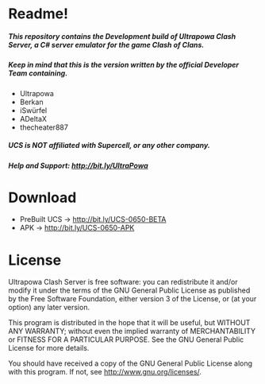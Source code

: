 # Readme!
##### This repository contains the Development build of Ultrapowa Clash Server, a C# server emulator for the game Clash of Clans. 
##### Keep in mind that this is the version written by the official Developer Team containing.

* Ultrapowa									
* Berkan			
* iSwürfel
* ADeltaX								
* thecheater887										

##### UCS is NOT affiliated with Supercell, or any other company.
##### Help and Support: http://bit.ly/UltraPowa

# Download
* PreBuilt UCS -> http://bit.ly/UCS-0650-BETA
* APK -> http://bit.ly/UCS-0650-APK

# License
Ultrapowa Clash Server is free software: you can redistribute it and/or modify
it under the terms of the GNU General Public License as published by
the Free Software Foundation, either version 3 of the License, or
(at your option) any later version.

This program is distributed in the hope that it will be useful,
but WITHOUT ANY WARRANTY; without even the implied warranty of
MERCHANTABILITY or FITNESS FOR A PARTICULAR PURPOSE.  See the
GNU General Public License for more details.

You should have received a copy of the GNU General Public License
along with this program.  If not, see <http://www.gnu.org/licenses/>.
	
